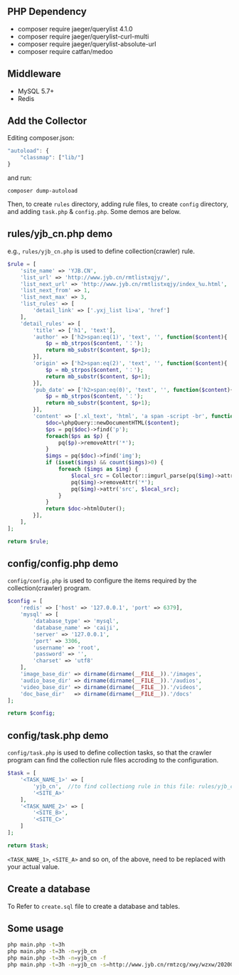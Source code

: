 ## PHP Dependency
* composer require jaeger/querylist 4.1.0
* composer require jaeger/querylist-curl-multi
* composer require jaeger/querylist-absolute-url
* composer require catfan/medoo

## Middleware
* MySQL 5.7+
* Redis

## Add the Collector
Editing composer.json:
```javascript
"autoload": {
    "classmap": ["lib/"]
}
```
and run:
```
composer dump-autoload
```

Then, to create  `rules` directory, adding rule files, to create  `config` directory, and adding `task.php` & `config.php`. Some demos are below.

## rules/yjb_cn.php demo

e.g., `rules/yjb_cn.php` is used to define collection(crawler) rule.

```php
$rule = [
    'site_name' => 'YJB.CN',
    'list_url' => 'http://www.jyb.cn/rmtlistxqjy/',
    'list_next_url' => 'http://www.jyb.cn/rmtlistxqjy/index_%u.html',
    'list_next_from' => 1,
    'list_next_max' => 3,
    'list_rules' => [
        'detail_link' => ['.yxj_list li>a', 'href']
    ],
    'detail_rules' => [
        'title' => ['h1', 'text'],
        'author' => ['h2>span:eq(1)', 'text', '', function($content){
            $p = mb_strpos($content, '：');
            return mb_substr($content, $p+1);
        }],
        'origin' => ['h2>span:eq(2)', 'text', '', function($content){
            $p = mb_strpos($content, '：');
            return mb_substr($content, $p+1);
        }],
        'pub_date' => ['h2>span:eq(0)', 'text', '', function($content){
            $p = mb_strpos($content, '：');
            return mb_substr($content, $p+1);
        }],
        'content' => ['.xl_text', 'html', 'a span -script -br', function($content){
            $doc=\phpQuery::newDocumentHTML($content);
            $ps = pq($doc)->find('p');
            foreach($ps as $p) {
                pq($p)->removeAttr('*');
            }
            $imgs = pq($doc)->find('img');
            if (isset($imgs) && count($imgs)>0) {
                foreach ($imgs as $img) {
                    $local_src = Collector::imgurl_parse(pq($img)->attr('src'));
                    pq($img)->removeAttr('*');
                    pq($img)->attr('src', $local_src);
                }
            }
            return $doc->htmlOuter();
        }],
    ],
];

return $rule;
```

## config/config.php demo
`config/config.php` is used to configure the items required by the collection(crawler) program.
```php
$config = [
    'redis' => ['host' => '127.0.0.1', 'port' => 6379],
    'mysql' => [
        'database_type' => 'mysql',
        'database_name' => 'caiji',
        'server' => '127.0.0.1',
        'port' => 3306,
        'username' => 'root',
        'password' => '',
        'charset' => 'utf8'
    ],
    'image_base_dir' => dirname(dirname(__FILE__)).'/images',
    'audio_base_dir' => dirname(dirname(__FILE__)).'/audios',
    'video_base_dir' => dirname(dirname(__FILE__)).'/videos',
    'doc_base_dir'   => dirname(dirname(__FILE__)).'/docs'
];

return $config;
```

## config/task.php demo
`config/task.php` is used to define collection tasks, so that the crawler program can find the collection rule files accroding to the configuration.
```php
$task = [
    '<TASK_NAME_1>' => [
        'yjb_cn',  //to find collectiong rule in this file: rules/yjb_cn.php
        '<SITE_A>'
    ],
    '<TASK_NAME_2>' => [
        '<SITE_B>',
        '<SITE_C>'
    ]
];

return $task;
```
`<TASK_NAME_1>`, `<SITE_A>` and so on, of the above, need to be replaced with your actual value.

## Create a database
To Refer to `create.sql` file to create a database and tables.

## Some usage
```bash
php main.php -t=3h
php main.php -t=3h -n=yjb_cn
php main.php -t=3h -n=yjb_cn -f
php main.php -t=3h -n=yjb_cn -s=http://www.jyb.cn/rmtzcg/xwy/wzxw/202003/t20200317_307896.html
```
